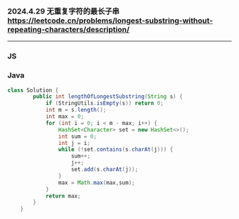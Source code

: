 ### 2024.4.29 无重复字符的最长子串  https://leetcode.cn/problems/longest-substring-without-repeating-characters/description/

---
### JS

### Java

```java
class Solution {
        public int lengthOfLongestSubstring(String s) {
            if (StringUtils.isEmpty(s)) return 0;
            int m = s.length();
            int max = 0;
            for (int i = 0; i < m - max; i++) {
                HashSet<Character> set = new HashSet<>();
                int sum = 0;
                int j = i;
                while (!set.contains(s.charAt(j))) {
                    sum++;
                    j++;
                    set.add(s.charAt(j));
                }
                max = Math.max(max,sum);
            }
            return max;
        }
    }
```